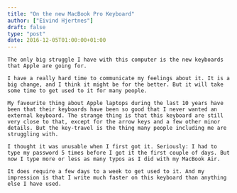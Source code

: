 ```yaml
---
title: "On the new MacBook Pro Keyboard"
author: ["Eivind Hjertnes"]
draft: false
type: "post"
date: 2016-12-05T01:00:00+01:00
---
```


<div class="HTML">
  <div></div>

<p>

</div>

```text
The only big struggle I have with this computer is the new keyboards that Apple are going for.
```

<div class="HTML">
  <div></div>

</p>

</div>

<div class="HTML">
  <div></div>

<p>

</div>

```text
I have a really hard time to communicate my feelings about it. It is a big change, and I think it might be for the better. But it will take some time to get used to it for many people.
```

<div class="HTML">
  <div></div>

</p>

</div>

<div class="HTML">
  <div></div>

<p>

</div>

```text
My favourite thing about Apple laptops during the last 10 years have been that their keyboards have been so good that I never wanted an external keyboard. The strange thing is that this keyboard are still very close to that, except for the arrow keys and a few other minor details. But the key-travel is the thing many people including me are struggling with.
```

<div class="HTML">
  <div></div>

</p>

</div>

<div class="HTML">
  <div></div>

<p>

</div>

```text
I thought it was unusable when I first got it. Seriously: I had to type my password 5 times before I got it the first couple of days. But now I type more or less as many typos as I did with my MacBook Air.
```

<div class="HTML">
  <div></div>

</p>

</div>

<div class="HTML">
  <div></div>

<p>

</div>

```text
It does require a few days to a week to get used to it. And my impression is that I write much faster on this keyboard than anything else I have used.
```

<div class="HTML">
  <div></div>

</p>

</div>

